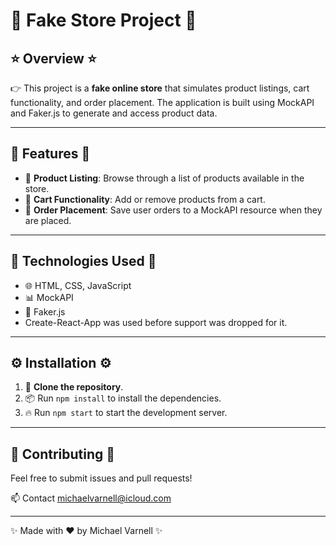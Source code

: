 # :shopping_cart: Fake Store Project :shopping_cart:

## :star: Overview :star:

:point_right: This project is a **fake online store** that simulates product listings, cart functionality, and order placement. The application is built using MockAPI and Faker.js to generate and access product data.

---

## :rocket: Features :rocket:

- :gift: **Product Listing**: Browse through a list of products available in the store.
- :shopping_cart: **Cart Functionality**: Add or remove products from a cart.
- :money_with_wings: **Order Placement**: Save user orders to a MockAPI resource when they are placed.

---

## :wrench: Technologies Used :wrench:

- :globe_with_meridians: HTML, CSS, JavaScript
- :bar_chart: MockAPI
- :game_die: Faker.js
- Create-React-App was used before support was dropped for it. 

---

## :gear: Installation :gear:

1. :fork_and_knife: **Clone the repository**.
2. :package: Run `npm install` to install the dependencies.
3. :fire: Run `npm start` to start the development server.

---

## :raising_hand: Contributing :raising_hand:

Feel free to submit issues and pull requests!

:mailbox: Contact [michaelvarnell@icloud.com](mailto:michaelvarnell@icloud.com)

---
:sparkles: Made with :heart: by Michael Varnell :sparkles:

